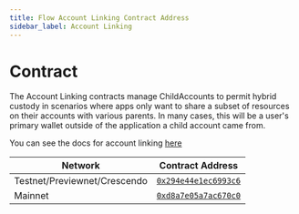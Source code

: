 ```yaml
---
title: Flow Account Linking Contract Address
sidebar_label: Account Linking
---
```


# Contract

The Account Linking contracts manage ChildAccounts to permit hybrid custody in scenarios where apps only want to share a subset of resources on their accounts with various parents. In many cases, this will be a user's primary wallet outside of the application a child account came from.

You can see the docs for account linking [here](https://developers.flow.com/build/advanced-concepts/account-linking)

| Network                      | Contract Address     |
|------------------------------|----------------------|
| Testnet/Previewnet/Crescendo | [`0x294e44e1ec6993c6`](https://contractbrowser.com/account/0x294e44e1ec6993c6) |
| Mainnet                      | [`0xd8a7e05a7ac670c0`](https://contractbrowser.com/account/0xd8a7e05a7ac670c0) | 